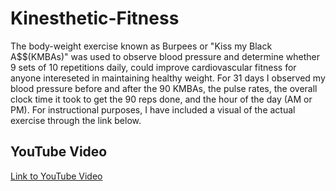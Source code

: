 # Kinesthetic-Fitness
The body-weight exercise known as Burpees or "Kiss my Black A$$(KMBAs)" was used to observe blood pressure and determine whether 9 sets of 10 repetitions daily, could improve cardiovascular fitness for anyone intereseted in maintaining healthy weight. For 31 days I observed my blood pressure before and after the 90 KMBAs, the pulse rates, the overall clock time it took to get the 90 reps done, and the hour of the day (AM or PM). For instructional purposes, I have included a visual of the actual exercise through the link below. 

## YouTube Video
[Link to YouTube Video](https://youtu.be/WmGmlCJ6k98)
